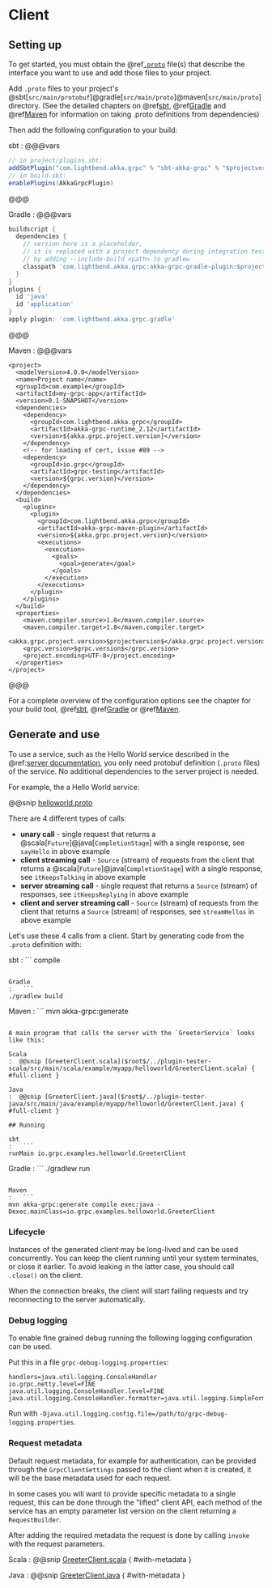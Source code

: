 # Client

## Setting up

To get started, you must obtain the @ref[`.proto`](proto.md) file(s) that describe the interface you want to use and add those files to your project.

Add `.proto` files to your project's @sbt[`src/main/protobuf`]@gradle[`src/main/proto`]@maven[`src/main/proto`] directory.
(See the detailed chapters on @ref[sbt](sbt.md), @ref[Gradle](gradle.md) and @ref[Maven](maven.md) for information on taking .proto definitions from dependencies)

Then add the following configuration to your build:

sbt
:   @@@vars
```scala
// in project/plugins.sbt:
addSbtPlugin("com.lightbend.akka.grpc" % "sbt-akka-grpc" % "$projectversion$")
// in build.sbt:
enablePlugins(AkkaGrpcPlugin)
```
@@@

Gradle
:  @@@vars
```gradle
buildscript {
  dependencies {
    // version here is a placeholder,
    // it is replaced with a project dependency during integration tests
    // by adding --include-build <path> to gradlew
    classpath 'com.lightbend.akka.grpc:akka-grpc-gradle-plugin:$projectversion$'
  }
}
plugins {
  id 'java'
  id 'application'
}
apply plugin: 'com.lightbend.akka.grpc.gradle'
```
@@@

Maven
:   @@@vars
```
<project>
  <modelVersion>4.0.0</modelVersion>
  <name>Project name</name>
  <groupId>com.example</groupId>
  <artifactId>my-grpc-app</artifactId>
  <version>0.1-SNAPSHOT</version>
  <dependencies>
    <dependency>
      <groupId>com.lightbend.akka.grpc</groupId>
      <artifactId>akka-grpc-runtime_2.12</artifactId>
      <version>${akka.grpc.project.version}</version>
    </dependency>
    <!-- for loading of cert, issue #89 -->
    <dependency>
      <groupId>io.grpc</groupId>
      <artifactId>grpc-testing</artifactId>
      <version>${grpc.version}</version>
    </dependency>
  </dependencies>
  <build>
    <plugins>
      <plugin>
        <groupId>com.lightbend.akka.grpc</groupId>
        <artifactId>akka-grpc-maven-plugin</artifactId>
        <version>${akka.grpc.project.version}</version>
        <executions>
          <execution>
            <goals>
              <goal>generate</goal>
            </goals>
          </execution>
        </executions>
      </plugin>
    </plugins>
  </build>
  <properties>
    <maven.compiler.source>1.8</maven.compiler.source>
    <maven.compiler.target>1.8</maven.compiler.target>
    <akka.grpc.project.version>$projectversion$</akka.grpc.project.version>
    <grpc.version>$grpc.version$</grpc.version>
    <project.encoding>UTF-8</project.encoding>
  </properties>
</project>
```
@@@

For a complete overview of the configuration options see the chapter for your build tool, @ref[sbt](sbt.md), @ref[Gradle](gradle.md) or @ref[Maven](maven.md).

## Generate and use

To use a service, such as the Hello World service described in the @ref:[server documentation](server.md),
you only need protobuf definition (`.proto` files) of the service. No additional dependencies to
the server project is needed.

For example, the a Hello World service:

@@snip [helloworld.proto]($root$/../plugin-tester-scala/src/main/protobuf/helloworld.proto)

There are 4 different types of calls:

* **unary call** - single request that returns a @scala[`Future`]@java[`CompletionStage`] with a single response,
  see `sayHello` in above example
* **client streaming call** - `Source` (stream) of requests from the client that returns a
  @scala[`Future`]@java[`CompletionStage`] with a single response,
  see `itKeepsTalking` in above example
* **server streaming call** - single request that returns a `Source` (stream) of responses,
  see `itKeepsReplying` in above example
* **client and server streaming call** - `Source` (stream) of requests from the client that returns a
  `Source` (stream) of responses,
  see `streamHellos` in above example

Let's use these 4 calls from a client. Start by generating code from the `.proto` definition with:

sbt
:   ```
compile
```

Gradle
:   ```
./gradlew build
```

Maven
:   ```
mvn akka-grpc:generate
```

A main program that calls the server with the `GreeterService` looks like this:

Scala
:  @@snip [GreeterClient.scala]($root$/../plugin-tester-scala/src/main/scala/example/myapp/helloworld/GreeterClient.scala) { #full-client }

Java
:  @@snip [GreeterClient.java]($root$/../plugin-tester-java/src/main/java/example/myapp/helloworld/GreeterClient.java) { #full-client }

## Running

sbt
:   ```
runMain io.grpc.examples.helloworld.GreeterClient
```

Gradle
:   ```
./gradlew run
```

Maven
:   ```
mvn akka-grpc:generate compile exec:java -Dexec.mainClass=io.grpc.examples.helloworld.GreeterClient
```

### Lifecycle

Instances of the generated client may be long-lived and can be used concurrently.
You can keep the client running until your system terminates, or close it earlier. To
avoid leaking in the latter case, you should call `.close()` on the client.

When the connection breaks, the client will start failing requests and try reconnecting
to the server automatically.

### Debug logging

To enable fine grained debug running the following logging configuration can be used.

Put this in a file `grpc-debug-logging.properties`:

```
handlers=java.util.logging.ConsoleHandler
io.grpc.netty.level=FINE
java.util.logging.ConsoleHandler.level=FINE
java.util.logging.ConsoleHandler.formatter=java.util.logging.SimpleFormatter
```

Run with `-Djava.util.logging.config.file=/path/to/grpc-debug-logging.properties`.

### Request metadata

Default request metadata, for example for authentication, can be provided through the
`GrpcClientSettings` passed to the client when it is created, it will be the base metadata used for each request.

In some cases you will want to provide specific metadata to a single request, this can be done through the "lifted"
client API, each method of the service has an empty parameter list version on the client returning a `RequestBuilder`.

After adding the required metadata the request is done by calling `invoke` with the request parameters.

Scala
:  @@snip [GreeterClient.scala]($root$/../plugin-tester-scala/src/main/scala/example/myapp/helloworld/LiftedGreeterClient.scala) { #with-metadata }

Java
:  @@snip [GreeterClient.java]($root$/../plugin-tester-java/src/main/java/example/myapp/helloworld/LiftedGreeterClient.java) { #with-metadata }


